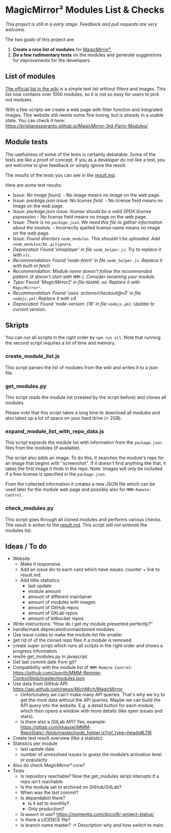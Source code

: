 # MagicMirror² Modules List & Checks

_This project is still in a early stage. Feedback and pull requests are very welcome._

The two goals of this project are:

1. **Create a nice list of modules** for [MagicMirror²](https://magicmirror.builders/).
2. **Do a few rudimentary tests** on the modules and generate suggestions for improvements for the developers.

## List of modules

[The official list in the wiki](https://github.com/MichMich/MagicMirror/wiki/3rd-party-modules) is a simple text list without filters and images. This list now contains over 1000 modules, so it is not so easy for users to pick out modules.

With a few scripts we create a web page with filter function and integrated images. This website still needs some fine tuning, but is already in a usable state. You can check it here: <https://kristjanesperanto.github.io/MagicMirror-3rd-Party-Modules/>

## Module tests

The usefulness of some of the tests is certainly debatable. Some of the tests are like a proof of concept. If you as a developer do not like a test, you are welcome to give feedback or simply ignore the result.

The results of the tests you can see in the [result.md](result.md).

Here are some test results:

- _Issue: No image found._ - No image means no image on the web page.
- _Issue: package.json issue: No license field._ - No license field means no image on the web page.
- _Issue: package.json issue: license should be a valid SPDX license expression_ - No license field means no image on the web page.
- _Issue: There is no `package.json`. We need this file to gather information about the module._ - Incorrectly spelled license name means no image on the web page.
- _Issue: Found directory `node_modules`. This shouldn't be uploaded. Add `node_modules/`to `.gitignore`._
- _Deprecated: Found 'omxplayer' in file `node_helper.js`: Try to replace it with `vlc`._
- _Recommendation: Found 'node-fetch' in file `node_helper.js`: Replace it with built-in fetch._
- _Recommendation: Module name doesn't follow the recommended pattern (it doesn't start with `MMM-`). Consider renaming your module._
- _Typo: Found 'MagicMirror2' in file `README.md`: Replace it with `MagicMirror²`._
- _Recommendation: Found 'uses: actions/checkout@v3' in file `nodejs.yml`: Replace it with v4._
- _Deprecated: Found 'node-version: [16' in file `nodejs.yml`: Update to current version._

## Skripts

You can run all scripts in the right order by `npm run all`. Note that running the second script requires a lot of time and memory.

### create_module_list.js

This script parses the list of modules from the wiki and writes it to a json file.

### get_modules.py

This script reads the module list (created by the script before) and clones all modules.

Please note that this script takes a long time to download all modules and also takes up a lot of space on your hard drive (> 2GB).

### expand_module_list_with_repo_data.js

This script expands the module list with information from the `package.json` files from the modules (if available).

The script also adds an image. To do this, it searches the module's repo for an image that begins with "screenshot". If it doesn't find anything like that, it takes the first image it finds in the repo.
Note: Images will only be included if a free license is specified in the `package.json`.

From the collected information it creates a new JSON file which can be used later for the module web page and possibly also for `MMM-Remote-Control`.

### check_modules.py

This script goes through all cloned modules and performs various checks. The result is writen to the [result.md](result.md). This script still not extends the modules list.

## Ideas / To do

- Website
  - Make it responsive.
  - Add an issue div to each card which have issues: counter + link to result.md.
  - Add little statistics:
    - last update
    - module amount
    - amount of different maintainer
    - amount of modules with images
    - amount of GitHub repos
    - amount of GitLab repos
    - amount of bitbucket repos
- Write instructions: “How do I get my module presented perfectly?”
- handle/mark deprecated/unmaintained modules
- Use issue codes to make the module list file smaller.
- get rid of of the cloned repo files if a module is removed
- create super script which runs all scripts in the right order and shows a progress information
- rewite get_modules.py in javascript
- Get last commit date from git?
- Compatibility with the module list of `MMM-Remote-Control`: <https://github.com/Jopyth/MMM-Remote-Control/blob/master/modules.json>
- Use data from GitHub API: <https://api.github.com/repos/MichMich/MagicMirror>
  - Unfortunately we can't make many API queries. That's why we try to get the most data without the API queries.
    Maybe we can build the API query into the website. E.g. a detail button for each module, which then opens a window with more details (like open issues and stars).
  - Is there also a GitLab API? Yes, example: <https://gitlab.com/khassel/MMM-RepoStats/-/blob/master/node_helper.js?ref_type=heads#L116>
- Create test result overview (like a statistic).
- Statistics per module
  - last update date
  - number of unresolved issues to guess the module’s activation level or popularity
- Also do check MagicMirror² core?
- Tests
  - Is repository reachable? Now the get_modules skript interupts if a repo isn't reachable.
  - Is the module set to archived on GitHub/GitLab?
  - When was the last commit?
  - Is depandabot there?
    - Is it set to monthly?
    - Only production?
  - Is `moment` in use? <https://momentjs.com/docs/#/-project-status/>
  - Is there a LICENCE file?
  - Is branch name master? -> Description why and how switch to main.
